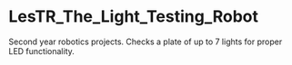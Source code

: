 LesTR_The_Light_Testing_Robot
=============================

Second year robotics projects. Checks a plate of up to 7 lights for proper LED functionality.
